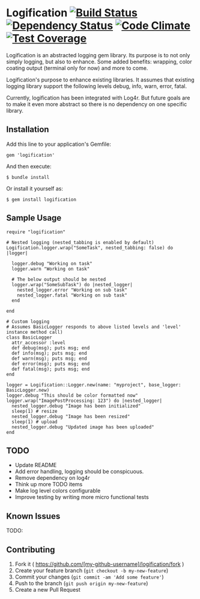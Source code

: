 Logification [![Build Status](https://travis-ci.org/NeMO84/logification.svg?branch=master)](https://travis-ci.org/NeMO84/logification) [![Dependency Status](https://gemnasium.com/NeMO84/logification.svg)](https://gemnasium.com/NeMO84/logification) [![Code Climate](https://codeclimate.com/github/NeMO84/logification/badges/gpa.svg)](https://codeclimate.com/github/NeMO84/logification) [![Test Coverage](https://codeclimate.com/github/NeMO84/logification/badges/coverage.svg)](https://codeclimate.com/github/NeMO84/logification)
============

Logification is an abstracted logging gem library. Its purpose is to not only simply logging, but also to enhance. Some added benefits: wrapping, color coating output (terminal only for now) and more to come.

Logification's purpose to enhance existing libraries. It assumes that existing logging library support the following levels debug, info, warn, error, fatal.

Currently, logification has been integrated with Log4r. But future goals are to make it even more abstract so there is no dependency on one specific library.

## Installation

Add this line to your application's Gemfile:

    gem 'logification'

And then execute:

    $ bundle install

Or install it yourself as:

    $ gem install logification

## Sample Usage

```rubys
require "logification"

# Nested logging (nested_tabbing is enabled by default)
Logification.logger.wrap("SomeTask", nested_tabbing: false) do |logger|

  logger.debug "Working on task"
  logger.warn "Working on task"

  # The below output should be nested
  logger.wrap("SomeSubTask") do |nested_logger|
    nested_logger.error "Working on sub task"
    nested_logger.fatal "Working on sub task"
  end

end

# Custom logging
# Assumes BasicLogger responds to above listed levels and 'level' instance method call)
class BasicLogger
  attr_accessor :level
  def debug(msg); puts msg; end
  def info(msg); puts msg; end
  def warn(msg); puts msg; end
  def error(msg); puts msg; end
  def fatal(msg); puts msg; end
end

logger = Logification::Logger.new(name: "myproject", base_logger: BasicLogger.new)
logger.debug "This should be color formatted now"
logger.wrap("ImagePostProcessing: 123") do |nested_logger|
  nested_logger.debug "Image has been initialized"
  sleep(1) # resize
  nested_logger.debug "Image has been resized"
  sleep(1) # upload
  nested_logger.debug "Updated image has been uploaded"
end
```

## TODO

  - Update README
  - Add error handling, logging should be conspicuous.
  - Remove dependency on log4r
  - Think up more TODO items
  - Make log level colors configurable
  - Improve testing by writing more micro functional tests


## Known Issues

TODO:


## Contributing

1. Fork it ( https://github.com/[my-github-username]/logification/fork )
2. Create your feature branch (`git checkout -b my-new-feature`)
3. Commit your changes (`git commit -am 'Add some feature'`)
4. Push to the branch (`git push origin my-new-feature`)
5. Create a new Pull Request

